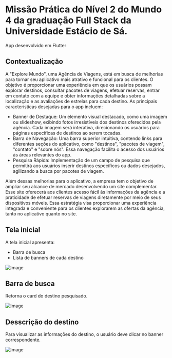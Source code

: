 <h1>Missão Prática do Nível 2 do Mundo 4 da graduação Full Stack da Universidade Estácio de Sá.</h1>
<p>App desenvolvido em Flutter</p>

<h2>Contextualização</h2>

<p>A "Explore Mundo", uma Agência de Viagens, está em busca de melhorias para
tornar seu aplicativo mais atrativo e funcional para os clientes. O objetivo é
proporcionar uma experiência em que os usuários possam explorar destinos,
consultar pacotes de viagens, efetuar reservas, entrar em contato com a equipe e
obter informações detalhadas sobre a localização e as avaliações de estrelas
para cada destino. As principais características desejadas para o app incluem:</p>

<ul>
<li>Banner de Destaque: Um elemento visual destacado, como uma imagem ou
slideshow, exibindo fotos irresistíveis dos destinos oferecidos pela agência.
Cada imagem será interativa, direcionando os usuários para páginas
específicas de destinos ao serem tocadas.</li>
<li>Barra de Navegação: Uma barra superior intuitiva, contendo links para
diferentes seções do aplicativo, como "destinos", "pacotes de viagem",
"contato" e "sobre nós". Essa navegação facilita o acesso dos usuários às
áreas relevantes do app.</li>
<li>Pesquisa Rápida: Implementação de um campo de pesquisa que permitirá
aos usuários inserir destinos específicos ou dados desejados, agilizando a
busca por pacotes de viagem.</li>
</ul>

<p>Além dessas melhorias para o aplicativo, a empresa tem o objetivo de ampliar
seu alcance de mercado desenvolvendo um site complementar. Esse site
oferecerá aos clientes acesso fácil às informações da agência e a praticidade de
efetuar reservas de viagens diretamente por meio de seus dispositivos móveis.
Essa estratégia visa proporcionar uma experiência integrada e conveniente para
os clientes explorarem as ofertas da agência, tanto no aplicativo quanto no site.</p>


<h2>Tela inicial</h2>
<p>A tela inicial apresenta: </p> 
<ul>
  <li>Barra de busca</li>
  <li>Lista de banners de cada destino</li>
</ul>

![image](https://github.com/Axemay/explore_mundo/assets/101254285/d487d671-ae38-4bdc-a905-7130857fad7e)

<h2>Barra de busca</h2>
<p>Retorna o card do destino pesquisado. </p>
  
![image](https://github.com/Axemay/explore_mundo/assets/101254285/f9cee37d-e983-483c-a92e-fd3b31ccb75b)

<h2>Desscrição do destino</h2>

<p>Para visualizar as informações do destino, o usuário deve clicar no banner correspondente.</p>

![image](https://github.com/Axemay/explore_mundo/assets/101254285/af4948b8-9759-4aff-a474-9895d2edb986)



